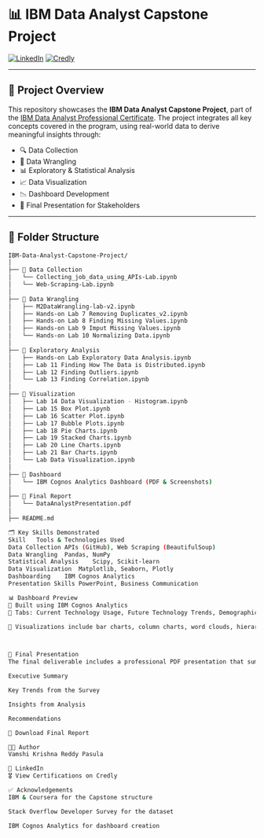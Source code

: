 # 📊 IBM Data Analyst Capstone Project

[![LinkedIn](https://img.shields.io/badge/Connect-LinkedIn-blue?style=flat&logo=linkedin)](https://www.linkedin.com/in/vam5h1/)
[![Credly](https://img.shields.io/badge/View-Certifications-orange?style=flat&logo=credly)](https://www.credly.com/users/vamshi-krishna-reddy-pasula/badges#credly)

---

## 🧠 Project Overview

This repository showcases the **IBM Data Analyst Capstone Project**, part of the [IBM Data Analyst Professional Certificate](https://www.coursera.org/professional-certificates/ibm-data-analyst). The project integrates all key concepts covered in the program, using real-world data to derive meaningful insights through:

- 🔍 Data Collection
- 🧹 Data Wrangling
- 📊 Exploratory & Statistical Analysis
- 📈 Data Visualization
- 📉 Dashboard Development
- 🧾 Final Presentation for Stakeholders

---

## 📁 Folder Structure

```bash
IBM-Data-Analyst-Capstone-Project/
│
├── 📂 Data Collection
│   └── Collecting_job_data_using_APIs-Lab.ipynb
│   └── Web-Scraping-Lab.ipynb
│
├── 📂 Data Wrangling
│   ├── M2DataWrangling-lab-v2.ipynb
│   ├── Hands-on Lab 7 Removing Duplicates_v2.ipynb
│   ├── Hands-on Lab 8 Finding Missing Values.ipynb
│   ├── Hands-on Lab 9 Imput Missing Values.ipynb
│   └── Hands-on Lab 10 Normalizing Data.ipynb
│
├── 📂 Exploratory Analysis
│   ├── Hands-on Lab Exploratory Data Analysis.ipynb
│   ├── Lab 11 Finding How The Data is Distributed.ipynb
│   ├── Lab 12 Finding Outliers.ipynb
│   └── Lab 13 Finding Correlation.ipynb
│
├── 📂 Visualization
│   ├── Lab 14 Data Visualization - Histogram.ipynb
│   ├── Lab 15 Box Plot.ipynb
│   ├── Lab 16 Scatter Plot.ipynb
│   ├── Lab 17 Bubble Plots.ipynb
│   ├── Lab 18 Pie Charts.ipynb
│   ├── Lab 19 Stacked Charts.ipynb
│   ├── Lab 20 Line Charts.ipynb
│   ├── Lab 21 Bar Charts.ipynb
│   └── Lab Data Visualization.ipynb
│
├── 📂 Dashboard
│   └── IBM Cognos Analytics Dashboard (PDF & Screenshots)
│
├── 📂 Final Report
│   └── DataAnalystPresentation.pdf
│
├── README.md

🗂️ Key Skills Demonstrated
Skill	Tools & Technologies Used
Data Collection	APIs (GitHub), Web Scraping (BeautifulSoup)
Data Wrangling	Pandas, NumPy
Statistical Analysis	Scipy, Scikit-learn
Data Visualization	Matplotlib, Seaborn, Plotly
Dashboarding	IBM Cognos Analytics
Presentation Skills	PowerPoint, Business Communication

📊 Dashboard Preview
📍 Built using IBM Cognos Analytics
🧭 Tabs: Current Technology Usage, Future Technology Trends, Demographics

🎯 Visualizations include bar charts, column charts, word clouds, hierarchy bubble charts, treemaps, pie charts, and stacked bar charts based on the Stack Overflow Developer Survey.



📝 Final Presentation
The final deliverable includes a professional PDF presentation that summarizes:

Executive Summary

Key Trends from the Survey

Insights from Analysis

Recommendations

📄 Download Final Report

🧑‍💼 Author
Vamshi Krishna Reddy Pasula

🔗 LinkedIn
🎖️ View Certifications on Credly

✅ Acknowledgements
IBM & Coursera for the Capstone structure

Stack Overflow Developer Survey for the dataset

IBM Cognos Analytics for dashboard creation
